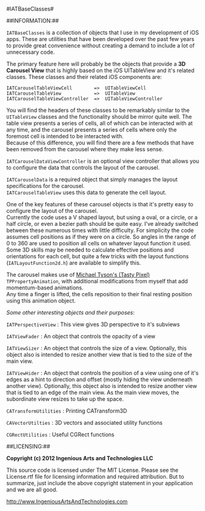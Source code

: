 #IATBaseClasses#

##INFORMATION:##

`IATBaseClasses` is a collection of objects that I use in my development of iOS apps.  These are utilities that have 
been developed over the past few years to provide great convenience without creating a demand to include a lot of 
unnecessary code.

The primary feature here will probably be the objects that provide a **3D Carousel View** that is highly based on the 
iOS UITableView and it's related classes.  These classes and their related iOS components are:

    IATCarouselTableViewCell        =>  UITableViewCell
    IATCarouselTableView            =>  UITableView
    IATCarouselTableViewController  =>  UITableViewController

You will find the headers of these classes to be remarkably similar to the `UITableView` classes and the functionality 
should be mirror quite well.  The table view presents a series of cells, all of which can be interacted with at any 
time, and the carousel presents a series of cells where only the foremost cell is intended to be interacted with.  
Because of this difference, you will find there are a few methods that have been removed from the carousel where they 
make less sense.

`IATCarouselDataViewController` is an optional view controller that allows you to configure the data that controls the
layout of the carousel.

`IATCarouselData` is a required object that simply manages the layout specifications for the carousel.  
`IATCarouselTableView` uses this data to generate the cell layout.

One of the key features of these carousel objects is that it's pretty easy to configure the layout of the carousel.  
Currently the code uses a V shaped layout, but using a oval, or a circle, or a half circle, or even a bezier path 
should be quite easy.  I've already switched between these numerous times with little difficulty.  For simplicity the 
code assumes cell positions as if they were on a circle.  So angles in the range of 0 to 360 are used to position all 
cells on whatever layout function it used.  Some 3D skills may be needed to calculate effective positions and
orientations for each cell, but quite a few tricks with the layout functions (`IATLayoutFunction2d.h`) are available 
to simplify this.

The carousel makes use of  [Michael Tyson's (Tasty Pixel)](http://atastypixel.com/blog/ "Tasty Pixel") 
`TPPropertyAnimation`, with additional modifications from myself that add momentum-based animations.  
Any time a finger is lifted, the cells reposition to their final resting position using this animation object.


_Some other interesting objects and their purposes_:

`IATPerspectiveView` : This view gives 3D perspective to it's subviews

`IATViewFader` :	An object that controls the opacity of a view

`IATViewSizer` : 		An object that controls the size of a view.  Optionally, this object also is intended to resize another view that is tied to the size of the main view.

`IATViewHider` : 	An object that controls the position of a view using one of it's edges as a hint to direction and offset (mostly hiding the view underneath another view).  Optionally, this object also is intended to resize another view that is tied to an edge of the main view.  As the main view moves, the subordinate view resizes to take up the space.

`CATransformUtilities` :	Printing CATransform3D

`CAVectorUtilties` : 		3D vectors and associated utility functions

`CGRectUtilities` :		Useful CGRect functions


##LICENSING:##

**Copyright (c) 2012 Ingenious Arts and Technologies LLC**

This source code is licensed under The MIT License.  Please see the License.rtf file for licensing information and required attribution.  But to summarize, just include the above copyright statement in your application and we are all good.


<http://www.IngeniousArtsAndTechnologies.com>
